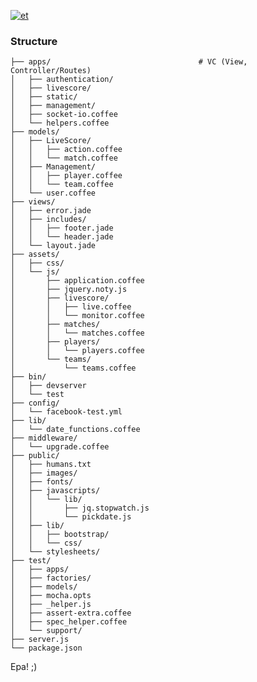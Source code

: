 [![et](https://github.com/esbanarango/LiveThrow/blob/master/Docs./lg.png?raw=true)](http://livethrow.herokuapp.com/)

### Structure


    ├── apps/                                 # VC (View, Controller/Routes)
    │   ├── authentication/
    │   ├── livescore/
    │   ├── static/
    │   ├── management/
    │   ├── socket-io.coffee
    │   └── helpers.coffee
    ├── models/
    │   ├── LiveScore/
    │   │   ├── action.coffee
    │   │   └── match.coffee
    │   ├── Management/
    │   │   ├── player.coffee
    │   │   └── team.coffee
    │   └── user.coffee
    ├── views/
    │   ├── error.jade
    │   ├── includes/
    │   │   ├── footer.jade
    │   │   └── header.jade
    │   └── layout.jade
    ├── assets/
    │   ├── css/
    │   └── js/
    │       ├── application.coffee
    │       ├── jquery.noty.js
    │       ├── livescore/
    │       │   ├── live.coffee
    │       │   └── monitor.coffee
    │       ├── matches/
    │       │   └── matches.coffee
    │       ├── players/
    │       │   └── players.coffee
    │       └── teams/
    │           └── teams.coffee
    ├── bin/
    │   ├── devserver
    │   └── test
    ├── config/
    │   └── facebook-test.yml
    ├── lib/
    │   └── date_functions.coffee    
    ├── middleware/
    │   └── upgrade.coffee
    ├── public/
    │   ├── humans.txt
    │   ├── images/
    │   ├── fonts/
    │   ├── javascripts/
    │   │   └── lib/
    │   │       ├── jq.stopwatch.js
    │   │       └── pickdate.js
    │   ├── lib/
    │   │   ├── bootstrap/
    │   │   └── css/
    │   └── stylesheets/
    ├── test/
    │   ├── apps/
    │   ├── factories/
    │   ├── models/
    │   ├── mocha.opts
    │   ├── _helper.js
    │   ├── assert-extra.coffee
    │   ├── spec_helper.coffee
    │   └── support/
    ├── server.js
    └── package.json

Epa! ;)
